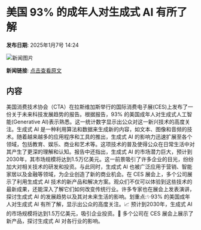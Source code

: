 # 美国 93% 的成年人对生成式 AI 有所了解

**发布日期**: 2025年1月7号 14:24

![新闻图片](https://pic.chinaz.com/picmap/thumb/202307181533299002_4.jpg)

**新闻链接**: [点击查看原文](https://www.aibase.com/zh/news/14524)

## 内容

美国消费技术协会（CTA）在拉斯维加斯举行的国际消费电子展(CES)上发布了一份关于未来科技发展趋势的报告。根据报告，93% 的美国成年人对生成式人工智能(Generative AI)表示熟悉。这一统计数字显示出公众对这一新兴技术的高度关注。生成式 AI 是一种利用算法和数据来生成新的内容，如文本、图像和音频的技术。随着越来越多的应用程序和工具的推出，生成式 AI 的影响力迅速扩展至各个领域，包括教育、娱乐、商业和艺术等。这项技术的普及使得公众在日常生活中对其产生了更深的理解和认知。报告中还指出，生成式 AI 的市场潜力巨大，预计到2030年，其市场规模将达到1.5万亿美元。这一前景吸引了许多企业的目光，纷纷加大对相关技术的研发和投资。与此同时，生成式 AI 也被广泛应用于营销、智能家居以及金融等领域，为企业创造了新的商业机会。在 CES 展会上，多个公司展示了利用生成式 AI 技术的新产品和解决方案。观众们不仅可以体验到这些技术的最新成果，还能深入了解它们如何改变传统行业。许多专家也在展会上发表演讲，探讨生成式 AI 的发展趋势以及其对未来生活的影响。划重点:✨93% 的美国成年人对生成式 AI 有所了解，显示出公众的高度关注。📈 预计到2030年，生成式 AI 的市场规模将达到1.5万亿美元，吸引企业投资。🤖 多个公司在 CES 展会上展示了新产品，探讨生成式 AI 对各行业的影响。
